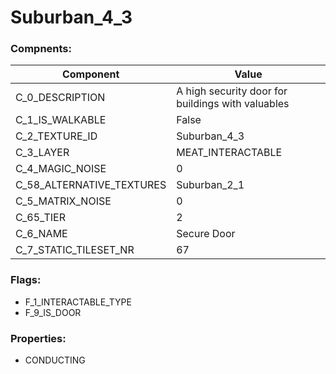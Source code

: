 

# Suburban_4_3





### Compnents: 
| Component | Value | 
|  --  |  --  | 
| C_0_DESCRIPTION | A high security door for buildings with valuables | 
| C_1_IS_WALKABLE | False | 
| C_2_TEXTURE_ID | Suburban_4_3 | 
| C_3_LAYER | MEAT_INTERACTABLE | 
| C_4_MAGIC_NOISE | 0 | 
| C_58_ALTERNATIVE_TEXTURES | Suburban_2_1 | 
| C_5_MATRIX_NOISE | 0 | 
| C_65_TIER | 2 | 
| C_6_NAME | Secure Door | 
| C_7_STATIC_TILESET_NR | 67 | 


### Flags: 
* F_1_INTERACTABLE_TYPE
* F_9_IS_DOOR


### Properties: 
* CONDUCTING

